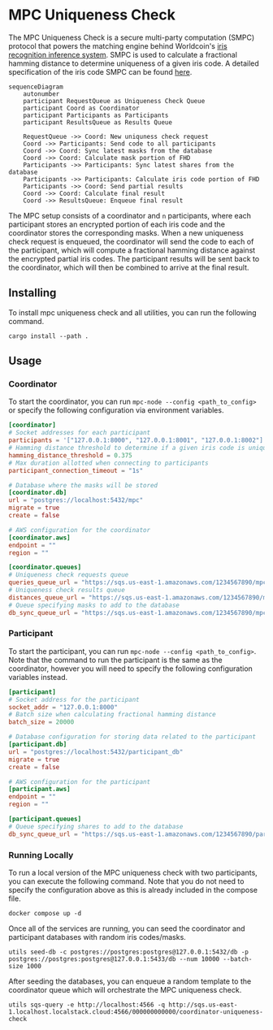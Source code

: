 # MPC Uniqueness Check

The MPC Uniqueness Check is a secure multi-party computation (SMPC) protocol that powers the matching engine behind Worldcoin's [iris recognition inference system](https://worldcoin.org/blog/engineering/iris-recognition-inference-system). SMPC is used to calculate a fractional hamming distance to determine uniqueness of a given iris code. A detailed specification of the iris code SMPC can be found [here](docs/specification.ipynb).



```mermaid
sequenceDiagram
    autonumber
    participant RequestQueue as Uniqueness Check Queue
    participant Coord as Coordinator
    participant Participants as Participants
    participant ResultsQueue as Results Queue

    RequestQueue ->> Coord: New uniquness check request
    Coord ->> Participants: Send code to all participants
    Coord ->> Coord: Sync latest masks from the database
    Coord ->> Coord: Calculate mask portion of FHD
    Participants ->> Participants: Sync latest shares from the database
    Participants ->> Participants: Calculate iris code portion of FHD
    Participants ->> Coord: Send partial results
    Coord ->> Coord: Calculate final result
    Coord ->> ResultsQueue: Enqueue final result
```

The MPC setup consists of a coordinator and `n` participants, where each participant stores an encrypted portion of each iris code and the coordinator stores the corresponding masks. When a new uniqueness check request is enqueued, the coordinator will send the code to each of the participant, which will compute a fractional hamming distance against the encrypted partial iris codes. The participant results will be sent back to the coordinator, which will then be combined to arrive at the final result.

## Installing
To install mpc uniqueness check and all utilities, you can run the following command. 
```
cargo install --path .
```

## Usage

### Coordinator

To start the coordinator, you can run `mpc-node --config <path_to_config>` or specify the following configuration via environment variables.

```toml
[coordinator]
# Socket addresses for each participant
participants = '["127.0.0.1:8000", "127.0.0.1:8001", "127.0.0.1:8002"]'
# Hamming distance threshold to determine if a given iris code is unique 
hamming_distance_threshold = 0.375
# Max duration allotted when connecting to participants
participant_connection_timeout = "1s"

# Database where the masks will be stored
[coordinator.db]
url = "postgres://localhost:5432/mpc"
migrate = true
create = false

# AWS configuration for the coordinator
[coordinator.aws]
endpoint = ""
region = ""

[coordinator.queues]
# Uniqueness check requests queue
queries_queue_url = "https://sqs.us-east-1.amazonaws.com/1234567890/mpc-query-queue"
# Uniqueness check results queue
distances_queue_url = "https://sqs.us-east-1.amazonaws.com/1234567890/mpc-distance-results-queue"
# Queue specifying masks to add to the database
db_sync_queue_url = "https://sqs.us-east-1.amazonaws.com/1234567890/mpc-query-queue"
```

### Participant

To start the participant, you can run `mpc-node --config <path_to_config>`. Note that the command to run the participant is the same as the coordinator, however you will need to specify the following configuration variables instead.

```toml
[participant]
# Socket address for the participant
socket_addr = "127.0.0.1:8000"
# Batch size when calculating fractional hamming distance
batch_size = 20000

# Database configuration for storing data related to the participant
[participant.db]
url = "postgres://localhost:5432/participant_db"
migrate = true
create = false

# AWS configuration for the participant
[participant.aws]
endpoint = ""
region = ""

[participant.queues]
# Queue specifying shares to add to the database
db_sync_queue_url = "https://sqs.us-east-1.amazonaws.com/1234567890/participant-db-sync-queue"
```


### Running Locally

To run a local version of the MPC uniqueness check with two participants, you can execute the following command. Note that you do not need to specify the configuration above as this is already included in the compose file. 
```
docker compose up -d
```

Once all of the services are running, you can seed the coordinator and participant databases with random iris codes/masks.
```
utils seed-db -c postgres://postgres:postgres@127.0.0.1:5432/db -p postgres://postgres:postgres@127.0.0.1:5433/db --num 10000 --batch-size 1000
```

After seeding the databases, you can enqueue a random template to the coordinator queue which will orchestrate the MPC uniqueness check.

```
utils sqs-query -e http://localhost:4566 -q http://sqs.us-east-1.localhost.localstack.cloud:4566/000000000000/coordinator-uniqueness-check
```
